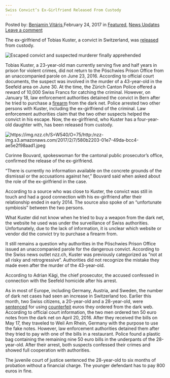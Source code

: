 ```yaml
---
Swiss Convict’s Ex-Girlfriend Released From Custody
---
```

<article class="post-listing post-18318 post type-post status-publish format-standard has-post-thumbnail hentry category-deepdot-news category-news-updates tag-convicts tag-custody tag-exgirlfriend tag-released tag-swiss">
    <div class="post-inner">
    <p class="post-meta">
    <span>Posted by: <a href="https://www.deepdotweb.com/author/benjaminvi/" title="">Benjamin Vitáris </a></span>
    <span>February 24, 2017</span>
    <span>in <a href="https://www.deepdotweb.com/category/deepdot-news/" rel="category tag">Featured</a>, <a href="https://www.deepdotweb.com/category/news-updates/" rel="category tag">News Updates</a></span>
    <span><a href="https://www.deepdotweb.com/2017/02/24/swiss-convicts-ex-girlfriend-released-custody/#respond">Leave a comment</a></span>
    </p>
    <div class="clear"></div>
    <div class="entry">
    <p>The ex-girlfriend of Tobias Kuster, a convict in Switzerland, was <a href="https://www.nzz.ch/zuerich/aktuell/toetungsdelikt-im-zuercher-seefeld-ex-freundin-von-tobias-kuster-auf-freiem-fuss-ld.144107">released</a> from custody.</p>
    <p><img class="wp-image-18322 aligncenter" src="https://www.deepdotweb.com/wp-content/uploads/2017/02/escaped-convict-and-suspected-murderer-finally-app.jpeg" alt="Escaped convict and suspected murderer finally apprehended" srcset="https://www.deepdotweb.com/wp-content/uploads/2017/02/escaped-convict-and-suspected-murderer-finally-app.jpeg 468w, https://www.deepdotweb.com/wp-content/uploads/2017/02/escaped-convict-and-suspected-murderer-finally-app-300x160.jpeg 300w" sizes="(max-width: 468px) 100vw, 468px" /></p>
    <p>Tobias Kuster, a 23-year-old man currently serving five and half years in prison for violent crimes, did not return to the Pöschwies Prison Office from an unaccompanied parole on June 23, 2016. According to official court documents, the suspect was involved in the murder of a 43-year-old in the Seefeld area on June 30. At the time, the Zürich Canton Police offered a reward of 10,000 Swiss Francs for catching the criminal. However, on January 18, law enforcement authorities detained the convict in Bern after he tried to purchase a <a href="https://www.deepdotweb.com/tag/firearm/">firearm</a> from the dark net. Police arrested two other persons with Kuster, including the ex-girlfriend of the criminal. Law enforcement authorities claim that the two other suspects helped the convict in his escape. Now, the ex-girlfriend, who Kuster has a four-year-old daughter with, has been released from custody.</p>
    <p><img class="wp-image-18323 aligncenter" src="https://www.deepdotweb.com/wp-content/uploads/2017/02/https-img-nzz-ch-sw540-o75-http-nzz-img-s3-am.jpeg" alt="https://img.nzz.ch/S=W540/O=75/http:/nzz-img.s3.amazonaws.com/2017/2/7/580b2203-01e7-49da-bcc4-ae5e2f98aad1.jpeg" srcset="https://www.deepdotweb.com/wp-content/uploads/2017/02/https-img-nzz-ch-sw540-o75-http-nzz-img-s3-am.jpeg 540w, https://www.deepdotweb.com/wp-content/uploads/2017/02/https-img-nzz-ch-sw540-o75-http-nzz-img-s3-am-300x200.jpeg 300w" sizes="(max-width: 540px) 100vw, 540px" /></p>
    <p>Corinne Bouvard, spokeswoman for the cantonal public prosecutor’s office, confirmed the release of the ex-girlfriend.</p>
    <p>&#8220;There is currently no information available on the concrete grounds of the dismissal or the accusations against her,&#8221; Bouvard said when asked about the role of the ex-girlfriend in the case.</p>
    <p>According to a source who was close to Kuster, the convict was still in touch and had a good connection with his ex-girlfriend after their relationship ended in early 2014. The source also spoke of an “unfortunate symbiosis” between the two persons.</p>
    <p>What Kuster did not know when he tried to buy a weapon from the dark net, the website he used was under the surveillance of Swiss authorities. Unfortunately, due to the lack of information, it is unclear which website or vendor did the convict try to purchase a firearm from.</p>
    <p>It still remains a question why authorities in the Pöschwies Prison Office issued an unaccompanied parole for the dangerous convict. According to the Swiss news outlet nzz.ch, Kuster was previously categorized as “not at all risky and retrogressive”. Authorities did not recognize the mistake they made even after the murder of the 43-year-old.</p>
    <p>According to Adrian Kägi, the chief prosecutor, the accused confessed in connection with the Seefeld homicide after his arrest.</p>
    <p>As in most of Europe, including Germany, Austria, and Sweden, the number of dark net cases had seen an increase in Switzerland too. Earlier this month, two Swiss citizens, a 20-year-old and a 28-year-old, were <a href="https://www.deepdotweb.com/2017/02/05/two-swiss-arrested-ordering-counterfeit-euros/">sentenced</a> for using <a href="https://www.deepdotweb.com/tag/counterfeit/">counterfeit</a> euros they ordered from the dark web. According to official court information, the two men ordered ten 50 euro notes from the dark net on April 20, 2016. After they received the bills on May 17, they traveled to Weil Am Rhein, Germany with the purpose to use the fake notes. However, law enforcement authorities detained them after they tried to pay with one of the bills in a restaurant. Police found a plastic bag containing the remaining nine 50 euro bills in the underpants of the 28-year-old. After their arrest, both suspects confessed their crimes and showed full cooperation with authorities.</p>
    <p>The juvenile court of justice sentenced the 28-year-old to six months of probation without a financial charge. The younger defendant has to pay 800 euros in fine.</p>
    </div>
    <span style="display:none"><a href="https://www.deepdotweb.com/tag/convicts/" rel="tag">convicts</a> <a href="https://www.deepdotweb.com/tag/custody/" rel="tag">custody</a> <a href="https://www.deepdotweb.com/tag/exgirlfriend/" rel="tag">exgirlfriend</a> <a href="https://www.deepdotweb.com/tag/released/" rel="tag">released</a> <a href="https://www.deepdotweb.com/tag/swiss/" rel="tag">swiss</a></span> <span style="display:none" class="updated">2017-02-24</span>
    <div style="display:none" class="vcard author" itemprop="author" itemscope itemtype="http://schema.org/Person"><strong class="fn" itemprop="name"><a href="https://www.deepdotweb.com/author/benjaminvi/" title="Posts by Benjamin Vitáris" rel="author">Benjamin Vitáris</a></strong></div>
    </div>
</article>

